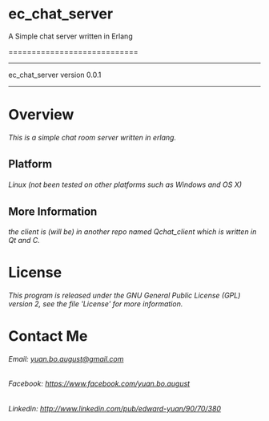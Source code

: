 ec_chat_server
==============

A Simple chat server written in Erlang

============================
****************************
ec_chat_server version 0.0.1
**********

# Overview

###### This is a simple chat room server written in erlang.

## Platform
###### Linux (not been tested on other platforms such as Windows and OS X)

## More Information

###### the client is (will be) in another repo named Qchat_client which is written in Qt and C.

# License

###### This program is released under the GNU General Public License (GPL) version 2, see the file 'License' for more information.

# Contact Me
###### Email:  yuan.bo.august@gmail.com
###### Facebook:  https://www.facebook.com/yuan.bo.august
###### Linkedin:  http://www.linkedin.com/pub/edward-yuan/90/70/380
